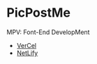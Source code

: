 # PicPostMe
MPV: Font-End DevelopMent
* [VerCel ](https://picpostme.vercel.app )
* [NetLify](https://picpostme.netlify.app)
